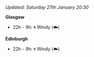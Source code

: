*Updated: Saturday 27th January 20:30*

**Glasgow**

* 22h - 9h: :cyclone: Windy (:cloud:)

**Edinburgh**

* 22h - 9h: :cyclone: Windy (:cloud:)
